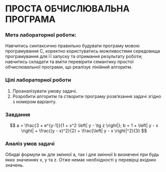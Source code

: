 # ПРОСТА ОБЧИСЛЮВАЛЬНА ПРОГРАМА

### Мета лабораторної роботи:

Навчитись синтаксично правильно будувати програму мовою
програмування C, коректно користуватись можливостями середовища
програмування для її запуску та отримання результату роботи; навчитись
складати та вміти перевірити семантику простої обчислювальної програми, що
реалізує лінійний алгоритм.

### Цілі лабораторної роботи

1. Проаналізувати умову задачі.
2. Розробити алгоритм та створити програму розв’язання задачі згідно з
   номером варіанту.

### Завдання

$$
a = \frac{3 + e^{y-1}}{1 + x^2 \left| y - \tg z \right|};
b = 1 + \left| y - x \right| + \frac{(y - x)^2}{2} + \frac{\left| y - x \right|^2}{3}
$$

### Аналіз умов задачі

Обидві формули як для змінної a, так і для змінної b визнвчені при будь яких значеннях x, y та&nbsp;z. Отже немає необхідності у перевірці вхідних значень.
